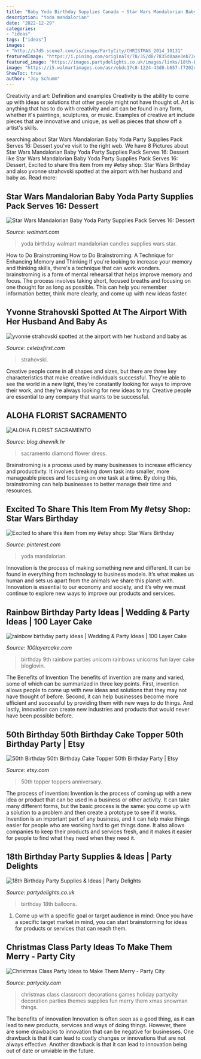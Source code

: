 ```yaml
---
title: "Baby Yoda Birthday Supplies Canada ~ Star Wars Mandalorian Baby Yoda Party Supplies Pack Serves 16: Dessert"
description: "Yoda mandalorian"
date: "2022-12-29"
categories:
- "ideas"
tags: ["ideas"]
images:
- "http://s7d5.scene7.com/is/image/PartyCity/CHRISTMAS_2014_10131"
featuredImage: "https://i.pinimg.com/originals/78/35/d0/7835d0aae3eb73e4a83ab44dea666143.jpg"
featured_image: "https://images.partydelights.co.uk/images/links/18th-birthday-balloons_L2.jpg"
image: "https://i5.walmartimages.com/asr/ebdc17c8-1224-43d8-b657-f7202da50925.7fc5522ccaf8e042e8552695630153d8.jpeg"
ShowToc: true
author: "Joy Schumm"
---
```



Creativity and art: Definition and examples
Creativity is the ability to come up with ideas or solutions that other people might not have thought of. Art is anything that has to do with creativity and art can be found in any form, whether it's paintings, sculptures, or music. Examples of creative art include pieces that are innovative and unique, as well as pieces that show off a artist's skills.

	

		
searching about Star Wars Mandalorian Baby Yoda Party Supplies Pack Serves 16: Dessert you've visit to the right web. We have 8 Pictures about Star Wars Mandalorian Baby Yoda Party Supplies Pack Serves 16: Dessert like Star Wars Mandalorian Baby Yoda Party Supplies Pack Serves 16: Dessert, Excited to share this item from my #etsy shop: Star Wars Birthday and also yvonne strahovski spotted at the airport with her husband and baby as. Read more:
		
    
## Star Wars Mandalorian Baby Yoda Party Supplies Pack Serves 16: Dessert

<img loading=lazy src="https://i5.walmartimages.com/asr/ebdc17c8-1224-43d8-b657-f7202da50925.7fc5522ccaf8e042e8552695630153d8.jpeg" onerror="this.onerror=null;this.src='https://tse2.mm.bing.net/th?id=OIP.gLBOQ98Kt2JY2YaXIecN0AHaHa&amp;pid=15.1';" alt="Star Wars Mandalorian Baby Yoda Party Supplies Pack Serves 16: Dessert">

_Source: walmart.com_

>yoda birthday walmart mandalorian candles supplies wars star. 

	

How to Do Brainstroming
How to Do Brainstroming: A Technique for Enhancing Memory and Thinking
If you're looking to increase your memory and thinking skills, there's a technique that can work wonders. brainstroming is a form of mental rehearsal that helps improve memory and focus. The process involves taking short, focused breaths and focusing on one thought for as long as possible. This can help you remember information better, think more clearly, and come up with new ideas faster.

    
## Yvonne Strahovski Spotted At The Airport With Her Husband And Baby As

<img loading=lazy src="https://www.celebsfirst.com/wp-content/uploads/2018/11/yvonne-strahovski-spotted-at-the-airport-with-her-husband-and-baby-as-she-lands-in-toronto-canada-281118_4.jpg" onerror="this.onerror=null;this.src='https://tse2.mm.bing.net/th?id=OIP.xikIb2muzCBkwqrjHqz4jgHaLH&amp;pid=15.1';" alt="yvonne strahovski spotted at the airport with her husband and baby as">

_Source: celebsfirst.com_

>strahovski. 

	

Creative people come in all shapes and sizes, but there are three key characteristics that make creative individuals successful. They're able to see the world in a new light, they're constantly looking for ways to improve their work, and they're always looking for new ideas to try. Creative people are essential to any company that wants to be successful.

    
## ALOHA FLORIST SACRAMENTO

<img loading=lazy src="http://bit.ly/pfFKPe" onerror="this.onerror=null;this.src='https://tse1.mm.bing.net/th?id=OIP.liyNJ7kSz8C30BF2yUjzrgHaE7&amp;pid=15.1';" alt="ALOHA FLORIST SACRAMENTO">

_Source: blog.dnevnik.hr_

>sacramento diamond flower dress. 

	

Brainstroming is a process used by many businesses to increase efficiency and productivity. It involves breaking down task into smaller, more manageable pieces and focusing on one task at a time. By doing this, brainstroming can help businesses to better manage their time and resources.

    
## Excited To Share This Item From My #etsy Shop: Star Wars Birthday

<img loading=lazy src="https://i.pinimg.com/originals/78/35/d0/7835d0aae3eb73e4a83ab44dea666143.jpg" onerror="this.onerror=null;this.src='https://tse2.mm.bing.net/th?id=OIP.CkUt1I7GsGbTvU4k6H5gPAHaHx&amp;pid=15.1';" alt="Excited to share this item from my #etsy shop: Star Wars Birthday">

_Source: pinterest.com_

>yoda mandalorian. 

	

Innovation is the process of making something new and different. It can be found in everything from technology to business models. It’s what makes us human and sets us apart from the animals we share this planet with. Innovation is essential to our economy and society, and it’s why we must continue to explore new ways to improve our products and services.

    
## Rainbow Birthday Party Ideas | Wedding &amp; Party Ideas | 100 Layer Cake

<img loading=lazy src="http://100lclive.s3.amazonaws.com/img/ideas/landscape/164895.jpg" onerror="this.onerror=null;this.src='https://tse2.mm.bing.net/th?id=OIP.LQKDEvaj6oJQ63z0COGrcQHaLM&amp;pid=15.1';" alt="rainbow birthday party ideas | Wedding &amp; Party Ideas | 100 Layer Cake">

_Source: 100layercake.com_

>birthday 9th rainbow parties unicorn rainbows unicorns fun layer cake bloglovin. 

	

The Benefits of Invention
The benefits of invention are many and varied, some of which can be summarized in three key points. First, invention allows people to come up with new ideas and solutions that they may not have thought of before. Second, it can help businesses become more efficient and successful by providing them with new ways to do things. And lastly, innovation can create new industries and products that would never have been possible before.

    
## 50th Birthday 50th Birthday Cake Topper 50th Birthday Party | Etsy

<img loading=lazy src="https://i.etsystatic.com/11605703/r/il/846c07/1246642031/il_794xN.1246642031_kwqj.jpg" onerror="this.onerror=null;this.src='https://tse3.mm.bing.net/th?id=OIP.DOyt_BIA00g7AQAhKBGucQHaLH&amp;pid=15.1';" alt="50th Birthday 50th Birthday Cake Topper 50th Birthday Party | Etsy">

_Source: etsy.com_

>50th topper toppers anniversary. 

	

The process of invention:
Invention is the process of coming up with a new idea or product that can be used in a business or other activity. It can take many different forms, but the basic process is the same: you come up with a solution to a problem and then create a prototype to see if it works.
Invention is an important part of any business, and it can help make things easier for people who are working hard to get things done. It also allows companies to keep their products and services fresh, and it makes it easier for people to find what they need when they need it.

    
## 18th Birthday Party Supplies &amp; Ideas | Party Delights

<img loading=lazy src="https://images.partydelights.co.uk/images/links/18th-birthday-balloons_L2.jpg" onerror="this.onerror=null;this.src='https://tse4.mm.bing.net/th?id=OIP.hWudospHed_FgGfdP8EjFQAAAA&amp;pid=15.1';" alt="18th Birthday Party Supplies &amp; Ideas | Party Delights">

_Source: partydelights.co.uk_

>birthday 18th balloons. 

	

1. Come up with a specific goal or target audience in mind: Once you have a specific target market in mind, you can start brainstorming for ideas for products or services that can reach them.

    
## Christmas Class Party Ideas To Make Them Merry - Party City

<img loading=lazy src="http://s7d5.scene7.com/is/image/PartyCity/CHRISTMAS_2014_10131" onerror="this.onerror=null;this.src='https://tse1.mm.bing.net/th?id=OIP.HgIPWCMovfDmQPnebeZZJAAAAA&amp;pid=15.1';" alt="Christmas Class Party Ideas to Make Them Merry - Party City">

_Source: partycity.com_

>christmas class classroom decorations games holiday partycity decoration parties themes supplies fun merry them xmas snowman things. 

	

The benefits of innovation
Innovation is often seen as a good thing, as it can lead to new products, services and ways of doing things. However, there are some drawbacks to innovation that can be negative for businesses. One drawback is that it can lead to costly changes or innovations that are not always effective. Another drawback is that it can lead to innovation being out of date or unviable in the future.

